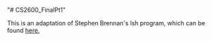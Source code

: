 "# CS2600_FinalPt1" 

This is an adaptation of Stephen Brennan's lsh program, which can be found [here.](https://github.com/brenns10/lsh)
